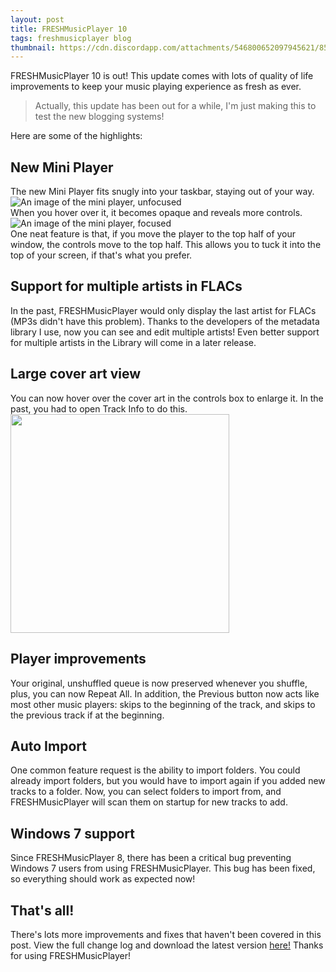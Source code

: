 ```yaml
---
layout: post
title: FRESHMusicPlayer 10
tags: freshmusicplayer blog
thumbnail: https://cdn.discordapp.com/attachments/546800652097945621/855251278681341972/unknown.png
---
```


FRESHMusicPlayer 10 is out! This update comes with lots of quality of life improvements to keep your music playing experience as fresh as ever.  
> Actually, this update has been out for a while, I'm just making this to test the new blogging systems!  

Here are some of the highlights:

## New Mini Player
The new Mini Player fits snugly into your taskbar, staying out of your way.  
![An image of the mini player, unfocused](https://cdn.discordapp.com/attachments/546800652097945621/855251278681341972/unknown.png)  
When you hover over it, it becomes opaque and reveals more controls.  
![An image of the mini player, focused](https://cdn.discordapp.com/attachments/546800652097945621/855251925486141520/unknown.png)   
One neat feature is that, if you move the player to the top half of your window, the controls move to the top half. This allows you to tuck it into the
top of your screen, if that's what you prefer.

## Support for multiple artists in FLACs
In the past, FRESHMusicPlayer would only display the last artist for FLACs (MP3s didn't have this problem). Thanks to the developers of the metadata library I use, now you can see and edit multiple
artists! Even better support for multiple artists in the Library will come in a later release.

## Large cover art view
You can now hover over the cover art in the controls box to enlarge it. In the past, you had to open Track Info to do this.  
<img src="https://cdn.discordapp.com/attachments/546800652097945621/855253873533648936/unknown.png" width="350px"/>

## Player improvements
Your original, unshuffled queue is now preserved whenever you shuffle, plus, you can now Repeat All. In addition, the Previous button now acts like
most other music players: skips to the beginning of the track, and skips to the previous track if at the beginning.

## Auto Import
One common feature request is the ability to import folders. You could already import folders, but you would have to import again if you added new tracks to a
folder. Now, you can select folders to import from, and FRESHMusicPlayer will scan them on startup for new tracks to add.

## Windows 7 support
Since FRESHMusicPlayer 8, there has been a critical bug preventing Windows 7 users from using FRESHMusicPlayer. This bug has been fixed, so everything should work
as expected now!

## That's all!
There's lots more improvements and fixes that haven't been covered in this post. View the full change log and download the latest version
[here!](https://github.com/Royce551/FRESHMusicPlayer/releases/latest) Thanks for using FRESHMusicPlayer!